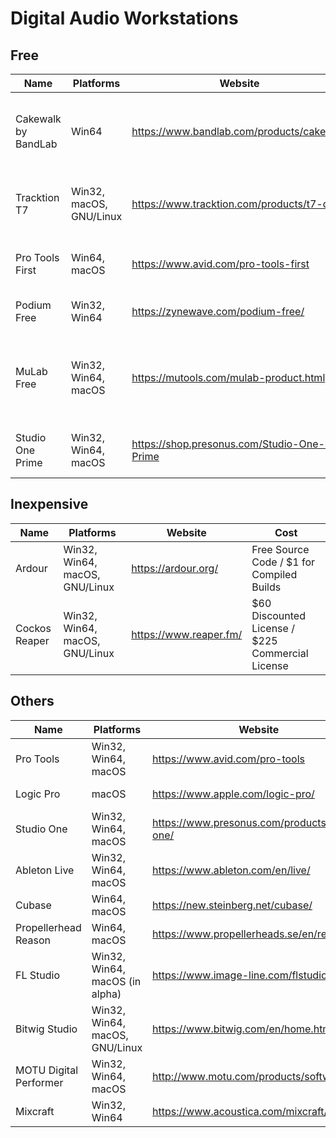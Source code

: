 # Digital Audio Workstations


## Free

Name|Platforms|Website|Notes
----|----|----|----
Cakewalk by BandLab|Win64|https://www.bandlab.com/products/cakewalk |Some bloar, but this is the most feature filled out of these free offerings.
Tracktion T7|Win32, macOS, GNU/Linux|https://www.tracktion.com/products/t7-daw |Slightly unconventional UI, but fairly robust in offerings.
Pro Tools First|Win64, macOS|https://www.avid.com/pro-tools-first|A fairly stripped down version of Pro Tools.
Podium Free|Win32, Win64|https://zynewave.com/podium-free/ |Lacks multi-core processing.
MuLab Free|Win32, Win64, macOS|https://mutools.com/mulab-product.html |Limited to two inputs and four tracks before "demo mode" is engaged and noise is introduced.
Studio One Prime|Win32, Win64, macOS|https://shop.presonus.com/Studio-One-4-Prime |Lacks VST support, but does include some effects.

## Inexpensive

Name|Platforms|Website|Cost
----|----|----|----
Ardour|Win32, Win64, macOS, GNU/Linux|https://ardour.org/ |Free Source Code / $1 for Compiled Builds
Cockos Reaper|Win32, Win64, macOS, GNU/Linux|https://www.reaper.fm/ |$60 Discounted License / $225 Commercial License

## Others
Name|Platforms|Website|Cost
----|----|----|----
Pro Tools|Win32, Win64, macOS|https://www.avid.com/pro-tools |https://shop.avid.com/pro-tools
Logic Pro|macOS|https://www.apple.com/logic-pro/ |https://itunes.apple.com/us/app/logic-pro-x/id634148309?mt=12
Studio One|Win32, Win64, macOS|https://www.presonus.com/products/studio-one/ |https://shop.presonus.com/Studio-One
Ableton Live|Win32, Win64, macOS|https://www.ableton.com/en/live/ |https://www.ableton.com/en/shop/#live
Cubase|Win64, macOS|https://new.steinberg.net/cubase/ |https://www.steinberg.net/en/shop/cubase.html
Propellerhead Reason|Win64, macOS|https://www.propellerheads.se/en/reason |https://shop.propellerheads.se/browse/?product_type=music-software
FL Studio|Win32, Win64, macOS (in alpha)|https://www.image-line.com/flstudio/ |https://support.image-line.com/jshop/shop.php
Bitwig Studio|Win32, Win64, macOS, GNU/Linux|https://www.bitwig.com/en/home.html |https://www.bitwig.com/en/shop/webshop.html
MOTU Digital Performer|Win32, Win64, macOS|http://www.motu.com/products/software/dp |https://motu.com/store_products/software/dp
Mixcraft|Win32, Win64 |https://www.acoustica.com/mixcraft/ |https://www.acoustica.com/buy.php
